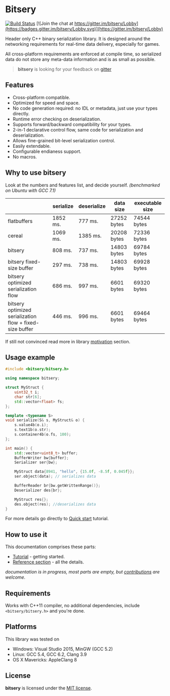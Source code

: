 # Bitsery

[![Build Status](https://travis-ci.org/fraillt/bitsery.svg?branch=master)](https://travis-ci.org/fraillt/bitsery)
[![Join the chat at https://gitter.im/bitsery/Lobby](https://badges.gitter.im/bitsery/Lobby.svg)](https://gitter.im/bitsery/Lobby)

Header only C++ binary serialization library.
It is designed around the networking requirements for real-time data delivery, especially for games.

All cross-platform requirements are enforced at compile time, so serialized data do not store any meta-data information and is as small as possible.

> **bitsery** is looking for your feedback on [gitter](https://gitter.im/bitsery/Lobby)

## Features

* Cross-platform compatible.
* Optimized for speed and space.
* No code generation required: no IDL or metadata, just use your types directly.
* Runtime error checking on deserialization.
* Supports forward/backward compatibility for your types.
* 2-in-1 declarative control flow, same code for serialization and deserialization.
* Allows fine-grained bit-level serialization control.
* Easily extendable.
* Configurable endianess support.
* No macros.

## Why to use bitsery

Look at the numbers and features list, and decide yourself. *(benchmarked on Ubuntu with GCC 7.1)*

|                                                           | serialize | deserialize | data size   | executable size |
|-----------------------------------------------------------|-----------|-------------|-------------|-----------------|
| flatbuffers                                               | 1852 ms.  | 777 ms.     | 27252 bytes | 74544 bytes     |
| cereal                                                    | 1069 ms.  | 1385 ms.    | 20208 bytes | 72336 bytes     |
| bitsery                                                   | 808 ms.   | 737 ms.     | 14803 bytes | 69784 bytes     |
| bitsery fixed-size buffer                                 | 297 ms.   | 738 ms.     | 14803 bytes | 69928 bytes     |
| bitsery optimized  serialization  flow                    | 686 ms.   | 997 ms.     | 6601 bytes  | 69320 bytes     |
| bitsery optimized serialization flow  + fixed-size buffer | 446 ms.   | 996 ms.     | 6601 bytes  | 69464 bytes     |

If still not convinced read more in library [motivation](doc/design/README.md) section.

## Usage example
```cpp
#include <bitsery/bitsery.h>

using namespace bitsery;

struct MyStruct {
    uint32_t i;
    char str[6];
    std::vector<float> fs;
};

template <typename S>
void serialize(S& s, MyStruct& o) {
    s.value4b(o.i);
    s.text1b(o.str);
    s.container4b(o.fs, 100);
};

int main() {
    std::vector<uint8_t> buffer;
    BufferWriter bw{buffer};
    Serializer ser{bw};

    MyStruct data{8941, "hello", {15.0f, -8.5f, 0.045f}};
    ser.object(data); // serializes data

    BufferReader br{bw.getWrittenRange()};
    Deserializer des{br};

    MyStruct res{};
    des.object(res); //deserializes data
}
```
For more details go directly to [Quick start](doc/tutorial/hello_world.md) tutorial.

## How to use it
This documentation comprises these parts:
* [Tutorial](doc/tutorial/README.md) - getting started.
* [Reference section](doc/README.md) - all the details.

*documentation is in progress, most parts are empty, but [contributions](CONTRIBUTING.md) are welcome.*

## Requirements

Works with C++11 compiler, no additional dependencies, include `<bitsery/bitsery.h>` and you're done.

## Platforms

This library was tested on
* Windows: Visual Studio 2015, MinGW (GCC 5.2)
* Linux: GCC 5.4, GCC 6.2, Clang 3.9
* OS X Mavericks: AppleClang 8

## License

**bitsery** is licensed under the [MIT license](LICENSE).